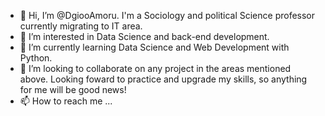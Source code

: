 - 👋 Hi, I’m @DgiooAmoru. I'm a Sociology and political Science professor currently migrating to IT area.
- 👀 I’m interested in Data Science and back-end development.
- 🌱 I’m currently learning Data Science and Web Development with Python.
- 💞️ I’m looking to collaborate on any project in the areas mentioned above. Looking foward to practice and upgrade my skills, so anything for me will be good news!
- 📫 How to reach me ...

<!---
DgiooAmoru/DgiooAmoru is a ✨ special ✨ repository because its `README.md` (this file) appears on your GitHub profile.
You can click the Preview link to take a look at your changes.
--->
